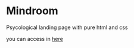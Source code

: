 # Mindroom
Psycological landing page with pure html and css

you can access in [here](https://nurulsilpia.github.io/Mindroom/)
